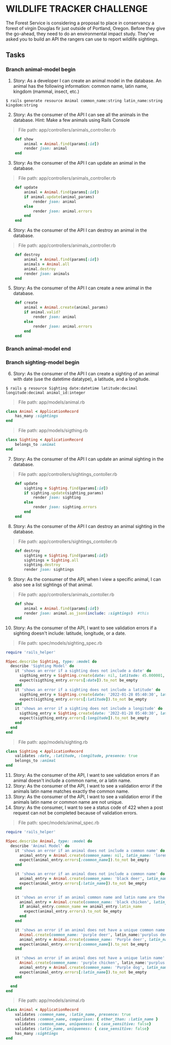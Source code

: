 # WILDLIFE TRACKER CHALLENGE
The Forest Service is considering a proposal to place in conservancy a forest of virgin Douglas fir just outside of Portland, Oregon. Before they give the go-ahead, they need to do an environmental impact study. They've asked you to build an API the rangers can use to report wildlife sightings.

## Tasks
### Branch animal-model begin
1. Story: As a developer I can create an animal model in the database. An animal has the following information: common name, latin name, kingdom (mammal, insect, etc.)
```
$ rails generate resource Animal common_name:string latin_name:string kingdom:string
```
2. Story: As the consumer of the API I can see all the animals in the database.
Hint: Make a few animals using Rails Console
> File path: app/controllers/animals_controller.rb
```ruby
    def show
        animal = Animal.find(params[:id])
        render json: animal        
    end
```
3. Story: As the consumer of the API I can update an animal in the database.
> File path: app/controllers/animals_controller.rb
```ruby
    def update
        animal = Animal.find(params[:id])
        if animal.update(animal_params)
            render json: animal
        else
            render json: animal.errors
        end
    end
```
4. Story: As the consumer of the API I can destroy an animal in the database.
> File path: app/controllers/animals_controller.rb
```ruby
    def destroy
        animal = Animal.find(params[:id])
        animals = Animal.all
        animal.destroy
        render json: animals
    end
```
5. Story: As the consumer of the API I can create a new animal in the database.
```ruby
    def create
        animal = Animal.create(animal_params)
        if animal.valid?
            render json: animal           
        else
            render json: animal.errors
        end
    end
```
### Branch animal-model end

### Branch sighting-model begin
6. Story: As the consumer of the API I can create a sighting of an animal with date (use the datetime datatype), a latitude, and a longitude.

```
$ rails g resource Sighting date:datetime latitude:decimal longitude:decimal animal_id:integer
```
>File path: app/models/animal.rb
```ruby
class Animal < ApplicationRecord
    has_many :sightings
end
```
>File path: app/models/sigthing.rb
```ruby
class Sighting < ApplicationRecord
    belongs_to :animal
end
```
7. Story: As the consumer of the API I can update an animal sighting in the database.
>File path: app/controllers/sightings_contoller.rb
```ruby
    def update
        sighting = Sighting.find(params[:id])
        if sighting.update(sighting_params)
            render json: sighting
        else
            render json: sighting.errors
        end
    end
```

8. Story: As the consumer of the API I can destroy an animal sighting in the database.
>File path: app/controllers/sightings_contoller.rb
```ruby
    def destroy
        sighting = Sighting.find(params[:id])
        sightings = Sighting.all
        sighting.destroy
        render json: sightings
```
9. Story: As the consumer of the API, when I view a specific animal, I can also see a list sightings of that animal.
>File path: app/controllers/animals_contoller.rb
```ruby
    def show
        animal = Animal.find(params[:id])      
        render json: animal.as_json(include: :sightings)  #this
    end
```
10. Story: As the consumer of the API, I want to see validation errors if a sighting doesn't include: latitude, longitude, or a date.
>File path: spec/models/sighting_spec.rb
```ruby
require 'rails_helper'

RSpec.describe Sighting, type: :model do
  describe 'Sighting Model' do
    it 'shows an error if a sighting does not include a date' do
      sigthing_entry = Sighting.create(date: nil, latitude: 45.000001, longitude: 47.000002, animal_id: 1) 
      expect(sigthing_entry.errors[:date]).to_not be_empty
    end
    it 'shows an error if a sighting does not include a latitude' do
      sigthing_entry = Sighting.create(date: '2022-01-28 05:40:30', latitude: nil, longitude: 47.000002, animal_id: 1) 
      expect(sigthing_entry.errors[:latitude]).to_not be_empty
    end
    it 'shows an error if a sighting does not include a longitude' do
      sigthing_entry = Sighting.create(date: '2022-01-28 05:40:30', latitude: 45.000001, longitude: nil, animal_id: 1) 
      expect(sigthing_entry.errors[:longitude]).to_not be_empty
    end
  end
end
```
>File path: app/models/sighting.rb
```ruby
class Sighting < ApplicationRecord
    validates :date, :latitude, :longitude, presence: true
    belongs_to :animal
end
```


11. Story: As the consumer of the API, I want to see validation errors if an animal doesn't include a common name, or a latin name.
12. Story: As the consumer of the API, I want to see a validation error if the animals latin name matches exactly the common name.
13. Story: As the consumer of the API, I want to see a validation error if the animals latin name or common name are not unique.
14. Story: As the consumer, I want to see a status code of 422 when a post request can not be completed because of validation errors.

>File path: spec/models/animal_spec.rb
```ruby
require 'rails_helper'

RSpec.describe Animal, type: :model do
  describe 'Animal Model' do
    it 'shows an error if an animal does not include a common name' do
      animal_entry = Animal.create(common_name: nil, latin_name: 'lorem ipsum', kingdom: 'mammalia') 
      expect(animal_entry.errors[:common_name]).to_not be_empty
    end

    it 'shows an error if an animal does not include a common name' do
      animal_entry = Animal.create(common_name: 'black deer', latin_name: nil, kingdom: 'mammalia') 
      expect(animal_entry.errors[:latin_name]).to_not be_empty
    end

    it 'shows an error if an animal common name and latin name are the same' do
      animal_entry = Animal.create(common_name: 'black chicken', latin_name: 'black chicken', kingdom: 'mammalia') 
      if animal_entry.common_name == animal_entry.latin_name
        expect(animal_entry.errors).to_not be_empty
      end
    end

    it 'shows an error if an animal does not have a unique common name' do
      Animal.create(common_name: 'purple deer', latin_name:'purplus deerus', kingdom: 'mammalia')
      animal_entry = Animal.create(common_name: 'Purple deer', latin_name: 'deerus purplus', kingdom: 'mammalia') 
      expect(animal_entry.errors[:common_name]).to_not be_empty
    end

    it 'shows an error if an animal does not have a unique latin name' do
      Animal.create(common_name: 'purple chicken', latin_name:'purplus chickenus', kingdom: 'mammalia')
      animal_entry = Animal.create(common_name: 'Purple dog', latin_name: 'Purplus chickenus', kingdom: 'mammalia') 
      expect(animal_entry.errors[:latin_name]).to_not be_empty
    end

  end
end
```
>File path: app/models/animal.rb
```ruby
class Animal < ApplicationRecord
    validates :common_name, :latin_name, presence: true
    validates :common_name, comparison: { other_than: :latin_name }
    validates :common_name, uniqueness: { case_sensitive: false}
    validates :latin_name, uniqueness: { case_sensitive: false}
    has_many :sightings
end
```


